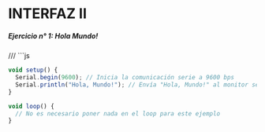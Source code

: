 # INTERFAZ II

##### Ejercicio n° 1: Hola Mundo!

/// ```js

```js
void setup() {
  Serial.begin(9600); // Inicia la comunicación serie a 9600 bps
  Serial.println("Hola, Mundo!"); // Envía "Hola, Mundo!" al monitor serie
}

void loop() {
  // No es necesario poner nada en el loop para este ejemplo
}
```
